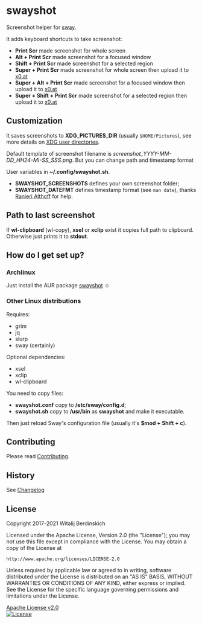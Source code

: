 # swayshot #

Screenshot helper for [sway][].

It adds keyboard shortcuts to take screenshot:

* **Print Scr** made screenshot for whole screen
* **Alt + Print Scr** made screenshot for a focused window
* **Shift + Print Scr** made screenshot for a selected region
* **Super + Print Scr** made screenshot for whole screen then upload it to [x0.at][]
* **Super + Alt + Print Scr** made screenshot for a focused window then upload it to [x0.at][]
* **Super + Shift + Print Scr** made screenshot for a selected region then upload it to [x0.at][]

## Customization ##

It saves screenshots to **XDG_PICTURES_DIR** (usually `$HOME/Pictures`), see more details on [XDG user directories][].

Default template of screenshot filename is _screenshot_YYYY-MM-DD_HH24-MI-SS_SSS.png_. But you can change path and timestamp format

User variables in **~/.config/swayshot.sh**.

* **SWAYSHOT_SCREENSHOTS** defines your own screenshot folder;
* **SWAYSHOT_DATEFMT** defines timestamp format (see `man date`), thanks [Ranieri Althoff](https://gitlab.com/ranisalt) for help.

## Path to last screenshot ##

If **wl-clipboard** (wl-copy), **xsel** or **xclip** exist it copies full path to clipboard. Otherwise just prints it to **stdout**.

## How do I get set up?

### Archlinux

Just install the AUR package [swayshot][swayshot-AUR] ☺

### Other Linux distributions

Requires:
* grim
* jq
* slurp
* sway (certainly)

Optional dependencies:
* xsel
* xclip
* wl-clipboard

You need to copy files:

* **swayshot.conf** copy to **/etc/sway/config.d**;
* **swayshot.sh** copy to **/usr/bin** as **swayshot** and make it executable.

Then just reload Sway's configuration file (usually it's **$mod + Shift + c**).

## Contributing

Please read [Contributing](contributing.md).

## History

See [Changelog](changelog.md)

## License

Copyright 2017-2021 Witalij Berdinskich

Licensed under the Apache License, Version 2.0 (the "License");
you may not use this file except in compliance with the License.
You may obtain a copy of the License at

    http://www.apache.org/licenses/LICENSE-2.0

Unless required by applicable law or agreed to in writing, software
distributed under the License is distributed on an "AS IS" BASIS,
WITHOUT WARRANTIES OR CONDITIONS OF ANY KIND, either express or implied.
See the License for the specific language governing permissions and
limitations under the License.

[Apache License v2.0](license)  
[![License](https://img.shields.io/badge/license-Apache%202.0-blue.svg?style=flat)](http://www.apache.org/licenses/LICENSE-2.0.html)

[sway]: http://swaywm.org/ "Sway is a drop-in replacement for the i3 window manager, but for Wayland instead of X11"
[x0.at]: https://x0.at "x0.at Filehost. Files are kept for a minimum of 10, and a maximum of 360 Days."
[XDG user directories]: https://wiki.archlinux.org/index.php/XDG_user_directories
[swayshot-AUR]: https://aur.archlinux.org/packages/swayshot/